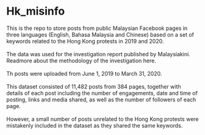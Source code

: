 # Hk_misinfo
This is the repo to store posts from public Malaysian Facebook pages in three languages (English, Bahasa Malaysia and Chinese) based on a set of keywords related to the Hong Kong protests in 2019 and 2020.<br><br>
The data was used for the investigation report published by Malaysiakini. Readmore about the methodology of the investigation here.<br><br>
Th posts were uploaded from June 1, 2019 to March 31, 2020.<br><br>
This dataset consisted of 11,482 posts from 384 pages, together with details of each post including the number of engagements, date and time of posting, links and media shared, as well as the number of followers of each page.<br><br>
However, a small number of posts unrelated to the Hong Kong protests were mistakenly included in the dataset as they shared the same keywords.
